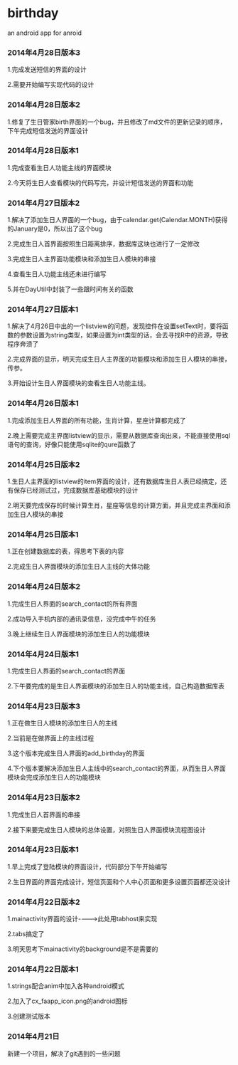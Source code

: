 birthday
========

an android app for anroid


### 2014年4月28日版本3 ###

1.完成发送短信的界面的设计

2.需要开始编写实现代码的设计

### 2014年4月28日版本2 ###

1.修复了生日管家birth界面的一个bug，并且修改了md文件的更新记录的顺序，下午完成短信发送的界面设计

### 2014年4月28日版本1 ###
1.完成查看生日人功能主线的界面模块

2.今天将生日人查看模块的代码写完，并设计短信发送的界面和功能


### 2014年4月27日版本2 ###
1.解决了添加生日人界面的一个bug，由于calendar.get(Calendar.MONTH)获得的January是0，所以出了这个bug

2.完成生日人首界面按照生日距离排序，数据库这块也进行了一定修改

3.完成生日人主界面功能模块和添加生日人模块的串接

4.查看生日人功能主线还未进行编写

5.并在DayUtil中封装了一些跟时间有关的函数

### 2014年4月27日版本1 ###
1.解决了4月26日中出的一个listview的问题，发现控件在设置setText时，要将函数的参数设置为string类型，如果设置为int类型的话，会去寻找R中的资源，导致程序奔溃了

2.完成界面的显示，明天完成生日人主界面的功能模块和添加生日人模块的串接，传参。

3.开始设计生日人界面模块的查看生日人功能主线。

### 2014年4月26日版本1 ###
1.完成添加生日人界面的所有功能，生肖计算，星座计算都完成了

2.晚上需要完成主界面listview的显示，需要从数据库查询出来，不能直接使用sql语句的查询，好像只能使用sqlite的qure函数了

### 2014年4月25日版本2 ###
1.生日人主界面的listview的item界面的设计，还有数据库生日人表已经搞定，还有保存已经测试过，完成数据库基础模块的设计

2.明天要完成保存的时候计算生肖，星座等信息的计算方面，并且完成主界面和添加生日人模块的串接

### 2014年4月25日版本1 ###
1.正在创建数据库的表，得思考下表的内容

2.完成生日人界面模块的添加生日人主线的大体功能

### 2014年4月24日版本2 ###
1.完成生日人界面的search_contact的所有界面

2.成功导入手机内部的通讯录信息，没完成中午的任务

3.晚上继续生日人界面模块的添加生日人的功能模块

### 2014年4月24日版本1 ###
1.完成生日人界面的search_contact的界面

2.下午要完成的是生日人界面模块的添加生日人的功能主线，自己构造数据库表

### 2014年4月23日版本3 ###
1.正在做生日人模块的添加生日人的主线

2.当前是在做界面上的主线过程

3.这个版本完成生日人界面的add_birthday的界面

4.下个版本要解决添加生日人主线中的search_contact的界面，从而生日人界面模块会完成添加生日人的功能模块

### 2014年4月23日版本2 ###
1.完成生日人首界面的串接

2.接下来要完成生日人模块的总体设置，对照生日人界面模块流程图设计

### 2014年4月23日版本1 ###
1.早上完成了登陆模块的界面设计，代码部分下午开始编写

2.生日界面的界面完成设计，短信页面和个人中心页面和更多设置页面都还没设计

### 2014年4月22日版本2 ###
1.mainactivity界面的设计---->此处用tabhost来实现

2.tabs搞定了

3.明天思考下mainactivity的background是不是需要的

### 2014年4月22日版本1 ###
1.strings配合anim中加入各种android模式

2.加入了cx_faapp_icon.png的android图标

3.创建测试版本

### 2014年4月21日 ###
新建一个项目，解决了git遇到的一些问题